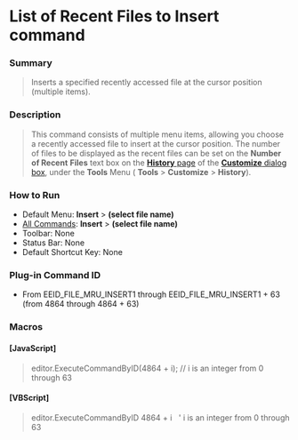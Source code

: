 # List of Recent Files to Insert command

### Summary

> Inserts a specified recently accessed file at the cursor position (multiple items).

### Description

> This command consists of multiple menu items, allowing you choose a recently
> accessed file to insert at the cursor position. The number of files to be
> displayed as the recent files can be set on the
> **Number of Recent**
> **Files** text box on the
> [**History** page](../../dlg/customize/history/index) of
> the [**Customize** dialog box](../../dlg/customize/index),
> under the **Tools** Menu ( **Tools** \> **Customize** \> **History**).

### How to Run

- Default Menu: **Insert** \> **(select file name)**
- [All Commands](../tools/all_commands): **Insert** \> **(select file name)**
- Toolbar: None
- Status Bar: None
- Default Shortcut Key: None

### Plug-in Command ID

- From EEID\_FILE\_MRU\_INSERT1 through EEID\_FILE\_MRU\_INSERT1 + 63 (from 4864
through 4864 + 63)

### Macros

#### \[JavaScript\]

> editor.ExecuteCommandByID(4864 + i); // i is an integer from 0 through 63

#### \[VBScript\]

> editor.ExecuteCommandByID 4864 + i   ' i is an integer from 0
> through 63
